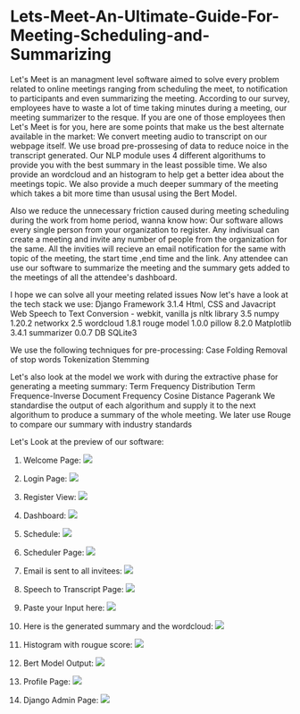 # Lets-Meet-An-Ultimate-Guide-For-Meeting-Scheduling-and-Summarizing
Let's Meet is an managment level software aimed to solve every problem related to online meetings ranging from scheduling the meet, to notification to participants and even summarizing the meeting.
According to our survey, employees have to waste a lot of time taking minutes during a meeting, our meeting summarizer to the resque.
If you are one of those employees then Let's Meet is for you, here are some points that make us the best alternate available in the market:
  We convert meeting audio to transcript on our webpage itself.
  We use broad pre-prossesing of data to reduce noice in the transcript generated.
  Our NLP module uses 4 different algorithums to provide you with the best summary in the least possible time.
  We also provide an wordcloud and an histogram to help get a better idea about the meetings topic.
  We also provide a much deeper summary of the meeting which takes a bit more time than ususal using the Bert Model.
  
Also we reduce the unnecessary friction caused during meeting scheduling during the work from home period, wanna know how:
  Our software allows every single person from your organization to register.
  Any indivisual can create a meeting and invite any number of people from the organization for the same.
  All the invities will recieve an email notification for the same with topic of the meeting, the start time ,end time and the link.
  Any attendee can use our software to summarize the meeting and the summary gets added to the meetings of all the attendee's dashboard.

I hope we can solve all your meeting related issues 
Now let's have a look at the tech stack we use:
  Django Framework 3.1.4
  Html, CSS and Javacript
  Web Speech to Text Conversion - webkit, vanilla js 
  nltk library 3.5
  numpy 1.20.2
  networkx 2.5
  wordcloud 1.8.1
  rouge model 1.0.0
  pillow 8.2.0
  Matplotlib 3.4.1
  summarizer 0.0.7
  DB SQLite3
  
We use the following techniques for pre-processing:
  Case Folding
  Removal of stop words
  Tokenization
  Stemming
  
Let's also look at the model we work with during the extractive phase for generating a meeting summary:
  Term Frequency Distribution
  Term Frequence-Inverse Document Frequency
  Cosine Distance
  Pagerank
We standardise the output of each algorithum and supply it to the next algorithum to produce a summary of the whole meeting. 
We later use Rouge to compare our summary with industry standards

Let's Look at the preview of our software:

1. Welcome Page:
![](Screen_Shots/Welcome.jpeg)

2. Login Page:
![](Screen_Shots/login.jpeg)

3. Register View:
![](Screen_Shots/Register.jpeg)

4. Dashboard:
![](Screen_Shots/Dashboard.jpeg)

5. Schedule:
![](Screen_Shots/Schedule.jpeg)

6. Scheduler Page:
![](Screen_Shots/Scheduler.jpeg)

7. Email is sent to all invitees:
![](Screen_Shots/email.jpeg)

8. Speech to Transcript Page:
![](Screen_Shots/speech.jpeg)

9. Paste your Input here:
![](Screen_Shots/Input.jpeg)

10. Here is the generated summary and the wordcloud:
![](Screen_Shots/Output.jpeg)

11. Histogram with rougue score:
![](Screen_Shots/Output_2.jpeg)

12. Bert Model Output:
![](Screen_Shots/Bert.jpeg)

13. Profile Page:
![](Screen_Shots/profile.jpeg)

14. Django Admin Page:
![](Screen_Shots/Admin.jpeg)




